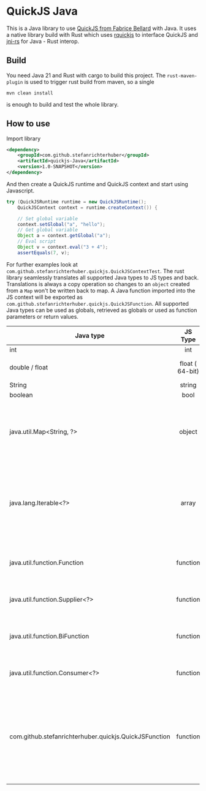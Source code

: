 # QuickJS Java

This is a Java library to use [QuickJS from Fabrice Bellard](https://bellard.org/quickjs/) with Java. It uses a native library build with Rust which uses [rquickjs](https://github.com/DelSkayn/rquickjs) to interface QuickJS and [jni-rs](https://github.com/jni-rs/jni-rs) for Java - Rust interop.

## Build

You need Java 21 and Rust with cargo to build this project. The `rust-maven-plugin` is used to trigger rust build from maven, so a single

```cli
mvn clean install
```

is enough to build and test the whole library.

## How to use

Import library

```xml
<dependency>
    <groupId>com.github.stefanrichterhuber</groupId>
    <artifactId>quickjs-Java</artifactId>
    <version>1.0-SNAPSHOT</version>
</dependency>
```

And then create a QuickJS runtime and QuickJS context and start using Javascript.

```Java
try (QuickJSRuntime runtime = new QuickJSRuntime();
    QuickJSContext context = runtime.createContext()) {

    // Set global variable
    context.setGlobal("a", "hello");
    // Get global variable
    Object a = context.getGlobal("a");
    // Eval script
    Object v = context.eval("3 + 4");
    assertEquals(7, v);
```

For further examples look at `com.github.stefanrichterhuber.quickjs.QuickJSContextTest`.
The rust library seamlessly translates all supported Java types to JS types and back. Translations is always a copy operation so changes to an `object` created from a `Map` won't be written back to map. A Java function imported into the JS context will be exported as `com.github.stefanrichterhuber.quickjs.QuickJSFunction`.
All supported Java types can be used as globals, retrieved as globals or used as function parameters or return values.

| Java type                                             |      JS Type          |  Remark                                                                                                                                                                       |
|-------------------------------------------------------|:---------------------:|-------------------------------------------------------------------------------------------------------------------------------------------------------------------------------|
| int                                                   | int                   | -                                                                                                                                                                             |
| double / float                                        | float ( 64-bit)       | rquickjs only supports 64-bit floats                                                                                                                                          |
| String                                                | string                | -                                                                                                                                                                             |
| boolean                                               | bool                  | -                                                                                                                                                                             |
| java.util.Map<String, ?>                              | object                | Key is expected to be a String, values can be of any of the supported Java types, including another map or functions!                                                         |
| java.lang.Iterable<?>                                 | array                 | Iterable is copied value by value to JS array. JS arrays are converted to `java.util.List`. Values can be of any of the supported Java types.                                 |
| java.util.function.Function<?,?>                      | function              | both parameter and return type could be any of the supported Java types                                                                                                       |
| java.util.function.Supplier<?>                        | function              | return type could be any of the supported Java types                                                                                                                          |
| java.util.function.BiFunction<?,?,?>                  | function              | both parameters and return type could be any of the supported Java types                                                                                                      |
| java.util.function.Consumer<?>                        | function              | parameter could be any of the supported Java types                                                                                                                            |
| com.github.stefanrichterhuber.quickjs.QuickJSFunction | function              | if js returns a function, its converted to a QuickJSFunction which can be called from Java or added back to the JS context where it will be transformed back to a function    |
